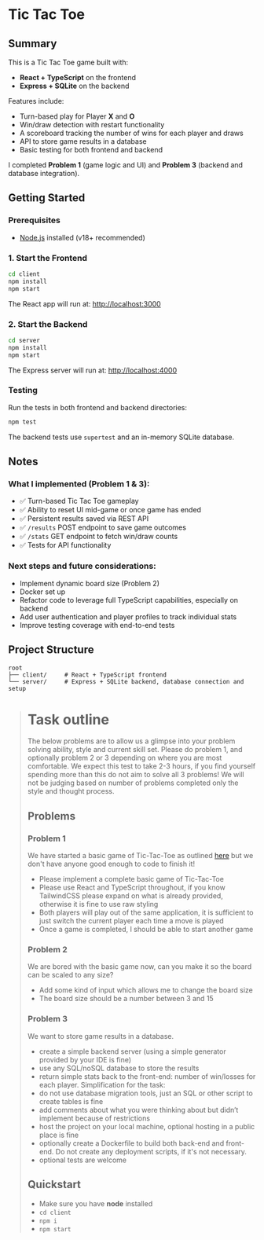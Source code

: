 # Tic Tac Toe

## Summary

This is a Tic Tac Toe game built with:

- **React + TypeScript** on the frontend
- **Express + SQLite** on the backend

Features include:

- Turn-based play for Player **X** and **O**
- Win/draw detection with restart functionality
- A scoreboard tracking the number of wins for each player and draws
- API to store game results in a database
- Basic testing for both frontend and backend

I completed **Problem 1** (game logic and UI) and **Problem 3** (backend and database integration).


## Getting Started

### Prerequisites

- [Node.js](https://nodejs.org/en) installed (v18+ recommended)  


### 1. Start the Frontend

```bash
cd client
npm install
npm start
```

The React app will run at: [http://localhost:3000](http://localhost:3000)


### 2. Start the Backend

```bash
cd server
npm install
npm start
```

The Express server will run at: [http://localhost:4000](http://localhost:4000)


### Testing

Run the tests in both frontend and backend directories:

```bash
npm test
```

The backend tests use `supertest` and an in-memory SQLite database.


## Notes

### What I implemented (Problem 1 & 3):

- ✅ Turn-based Tic Tac Toe gameplay
- ✅ Ability to reset UI mid-game or once game has ended
- ✅ Persistent results saved via REST API 
- ✅ `/results` POST endpoint to save game outcomes
- ✅ `/stats` GET endpoint to fetch win/draw counts
- ✅ Tests for API functionality

### Next steps and future considerations:

- Implement dynamic board size (Problem 2)
- Docker set up
- Refactor code to leverage full TypeScript capabilities, especially on backend
- Add user authentication and player profiles to track individual stats
- Improve testing coverage with end-to-end tests


## Project Structure

```
root
├── client/     # React + TypeScript frontend
└── server/     # Express + SQLite backend, database connection and setup
```

># Task outline
>The below problems are to allow us a glimpse into your problem solving ability, style and current skill set. Please do problem 1, and optionally problem 2 or 3 depending on where you are most comfortable. We expect this test to take 2-3 hours, if you find yourself spending more than this do not aim to solve all 3 problems! We will not be judging based on number of problems completed only the style and thought process.
>## Problems
>### Problem 1
>We have started a basic game of Tic-Tac-Toe as outlined [here](https://en.wikipedia.org/wiki/Tic-tac-toe) but we don't have anyone good enough to code to finish it! 
>- Please implement a complete basic game of Tic-Tac-Toe
>- Please use React and TypeScript throughout, if you know TailwindCSS please expand on what is already provided, otherwise it is fine to use raw styling 
>- Both players will play out of the same application, it is sufficient to just switch the current player each time a move is played
>- Once a game is completed, I should be able to start another game 
>### Problem 2
>We are bored with the basic game now, can you make it so the board can be scaled to any size? 
>- Add some kind of input which allows me to change the board size
>- The board size should be a number between 3 and 15 
>### Problem 3
>We want to store game results in a database.
>- create a simple backend server (using a simple generator provided by your IDE is fine)
>- use any SQL/noSQL database to store the results
>- return simple stats back to the front-end: number of win/losses for each player.
>Simplification for the task:
>- do not use database migration tools, just an SQL or other script to create tables is fine
>- add comments about what you were thinking about but didn’t implement because of restrictions
>- host the project on your local machine, optional hosting in a public place is fine
>- optionally create a Dockerfile to build both back-end and front-end. Do not create any deployment scripts, if it's not necessary.
>- optional tests are welcome
>## Quickstart
>- Make sure you have **node** installed
>- `cd client`
>- `npm i`
>- `npm start`